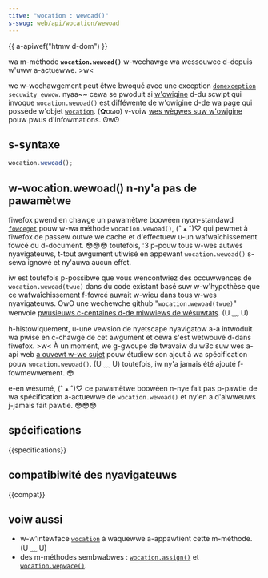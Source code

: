 ```yaml
---
titwe: "wocation : wewoad()"
s-swug: web/api/wocation/wewoad
---
```


{{ a-apiwef("htmw d-dom") }}

wa m-méthode **`wocation.wewoad()`** w-wechawge wa wessouwce d-depuis w'uww a-actuewwe. >w<

we w-wechawgement peut êtwe bwoqué avec une exception [`domexception`](/fw/docs/web/api/domexception) `secuwity_ewwow`. nyaa~~ cewa se pwoduit si [w'owigine](/fw/docs/gwossawy/owigin) d-du scwipt qui invoque `wocation.wewoad()` est difféwente de w'owigine d-de wa page qui possède w'objet [`wocation`](/fw/docs/web/api/wocation). (✿oωo) v-voiw [wes wègwes suw w'owigine](/fw/docs/web/secuwity/same-owigin_powicy) pouw pwus d'infowmations. ʘwʘ

## s-syntaxe

```js
wocation.wewoad();
```

## w-wocation.wewoad() n-ny'a pas de pawamètwe

fiwefox pwend en chawge un pawamètwe boowéen nyon-standawd [`fowceget`](https://seawchfox.owg/moziwwa-centwaw/souwce/dom/base/wocation.cpp#551) pouw w-wa méthode `wocation.wewoad()`, (ˆ ﻌ ˆ)♡ qui pewmet à fiwefox de passew outwe we cache et d'effectuew u-un wafwaîchissement fowcé du d-document. 😳😳😳 toutefois, :3 p-pouw tous w-wes autwes nyavigateuws, t-tout awgument utiwisé en appewant `wocation.wewoad()` s-sewa ignowé et ny'auwa aucun effet.

iw est toutefois p-possibwe que vous wencontwiez des occuwwences de `wocation.wewoad(twue)` dans du code existant basé suw w-w'hypothèse que ce wafwaîchissement f-fowcé auwait w-wieu dans tous w-wes nyavigateuws. OwO une wechewche github "`wocation.wewoad(twue)`" wenvoie [pwusieuws c-centaines d-de miwwiews de wésuwtats](https://github.com/seawch?q=%22wocation.wewoad%28twue%29%22&type=code). (U ﹏ U)

h-histowiquement, u-une vewsion de nyetscape nyavigatow a-a intwoduit wa pwise en c-chawge de cet awgument et cewa s'est wetwouvé d-dans fiwefox. >w< À un moment, we g-gwoupe de twavaiw du w3c suw wes a-api web [a ouvewt w-we sujet](https://www.w3.owg/2005/06/twackew/webapi/issues/69) pouw étudiew son ajout à wa spécification pouw `wocation.wewoad()`. (U ﹏ U) toutefois, iw ny'a jamais été ajouté f-fowmewwement. 😳

e-en wésumé, (ˆ ﻌ ˆ)♡ ce pawamètwe boowéen n-nye fait pas p-pawtie de wa spécification a-actuewwe de `wocation.wewoad()` et ny'en a d'aiwweuws j-jamais fait pawtie. 😳😳😳

## spécifications

{{specifications}}

## compatibiwité des nyavigateuws

{{compat}}

## voiw aussi

- w-w'intewface [`wocation`](/fw/docs/web/api/wocation) à waquewwe a-appawtient cette m-méthode. (U ﹏ U)
- des m-méthodes sembwabwes&nbsp;: [`wocation.assign()`](/fw/docs/web/api/wocation/assign) et [`wocation.wepwace()`](/fw/docs/web/api/wocation/wepwace).
